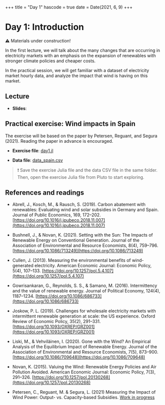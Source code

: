 +++
title = "Day 1"
hascode = true
date = Date(2021, 6, 9)
+++

# Day 1: Introduction

:warning: Materials under construction!

In the first lecture, we will talk about the many changes that are occurring in electricity markets with an emphasis on the expansion of renewables with stronger climate policies and cheaper costs. 

In the practical session, we will get familiar with a dataset of electricity market hourly data, and analyze the impact that wind is having on this market.

## Lecture

* **Slides**: 

## Practical exercise: Wind impacts in Spain

The exercise will be based on the paper by Petersen, Reguant, and Segura (2021). Reading the paper in advance is encouraged.

* **Exercise file**: [day1.jl](/materials/day1/day1.jl)

* **Data file**: [data_spain.csv](/materials/day1/data_spain.csv)

<!-- ## Homework -->
> :exclamation: Save the exercise Julia file and the data CSV file in the same folder. Then, open the exercise Julia file from Pluto to start exploring. 

## References and readings

* Abrell, J., Kosch, M., & Rausch, S. (2019). Carbon abatement with renewables: Evaluating wind and solar subsidies in Germany and Spain. Journal of Public Economics, 169, 172–202. [https://doi.org/10.1016/j.jpubeco.2018.11.007](https://doi.org/10.1016/j.jpubeco.2018.11.007)

* Bushnell, J., & Novan, K. (2021). Setting with the Sun: The Impacts of Renewable Energy on Conventional Generation. Journal of the Association of Environmental and Resource Economists, 8(4), 759–796. [https://doi.org/10.1086/713249](https://doi.org/10.1086/713249)

* Cullen, J. (2013). Measuring the environmental benefits of wind-generated electricity. American Economic Journal: Economic Policy, 5(4), 107–133. [https://doi.org/10.1257/pol.5.4.107](https://doi.org/10.1257/pol.5.4.107)

* Gowrisankaran, G., Reynolds, S. S., & Samano, M. (2016). Intermittency and the value of renewable energy. Journal of Political Economy, 124(4), 1187–1234. [https://doi.org/10.1086/686733](https://doi.org/10.1086/686733)

* Joskow, P. L. (2019). Challenges for wholesale electricity markets with intermittent renewable generation at scale: the US experience. Oxford Review of Economic Policy, 35(2), 291–331. [https://doi.org/10.1093/OXREP/GRZ001](https://doi.org/10.1093/OXREP/GRZ001)

* Liski, M., & Vehviläinen, I. (2020). Gone with the Wind? An Empirical Analysis of the Equilibrium Impact of Renewable Energy. Journal of the Association of Environmental and Resource Economists, 7(5), 873–900. [https://doi.org/10.1086/709648](https://doi.org/10.1086/709648)

* Novan, K. (2015). Valuing the Wind: Renewable Energy Policies and Air Pollution Avoided. American Economic Journal: Economic Policy, 7(3), 291–326. [https://doi.org/10.1257/pol.20130268](https://doi.org/10.1257/pol.20130268)

* Petersen, C., Reguant, M. & Segura, L. (2021) Measuring the Impact of Wind Power: Output- vs. Capacity-based Subsidies. [Work in progress](/materials/day1/Measuring_the_Impact_of_Wind_Power_WP.pdf)